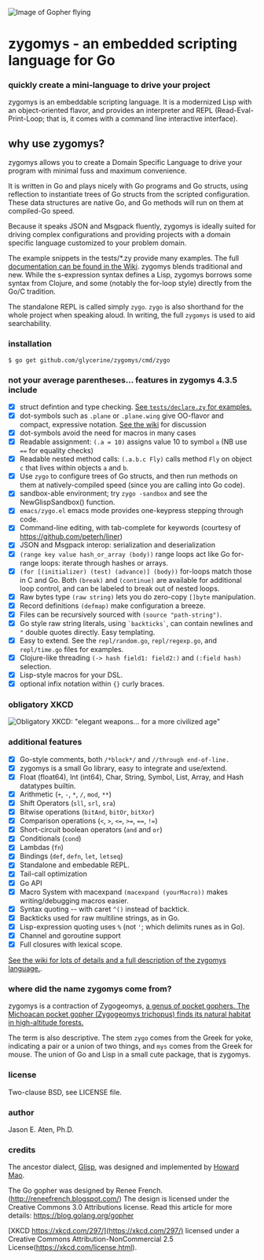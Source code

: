 ![Image of Gopher flying](https://github.com/glycerine/zygomys/blob/master/media/high_altitude_gopher.png)

# zygomys - an embedded scripting language for Go

### quickly create a mini-language to drive your project

zygomys is an embeddable scripting language. It is a modernized Lisp with an object-oriented flavor, and
provides an interpreter and REPL (Read-Eval-Print-Loop;
that is, it comes with a command line interactive interface).

## why use zygomys?

zygomys allows you to create a Domain Specific Language to drive
your program with minimal fuss and maximum convenience.

It is written in Go and plays nicely with Go programs
and Go structs, using reflection to instantiate trees of Go structs
from the scripted configuration. These data structures are native
Go, and Go methods will run on them at compiled-Go speed.

Because it speaks JSON and Msgpack fluently, zygomys is ideally suited for driving
complex configurations and providing projects with a domain specific
language customized to your problem domain.

The example snippets in the tests/*.zy provide many examples.
The full [documentation can be found in the Wiki](https://github.com/glycerine/zygomys/wiki).
zygomys blends traditional and new. While the s-expression syntax
defines a Lisp, zygomys borrows some syntax from Clojure,
and some (notably the for-loop style) directly from the Go/C tradition.

The standalone REPL is called simply `zygo`.  `zygo` is also shorthand
for the whole project when speaking aloud. In writing, the full
`zygomys` is used to aid searchability.

### installation

~~~
$ go get github.com/glycerine/zygomys/cmd/zygo
~~~

### not your average parentheses... features in zygomys 4.3.5 include

 * [x] struct defintion and type checking. [See `tests/declare.zy` for examples.](https://github.com/glycerine/zygomys/blob/master/tests/declare.zy)
 * [x] dot-symbols such as `.plane` or `.plane.wing` give OO-flavor and compact, expressive notation. [See the wiki](https://github.com/glycerine/zygomys/wiki#differences-from-traditional-lisp-syntax) for discussion
 * [x] dot-symbols avoid the need for macros in many cases
 * [x] Readable assignment: `(.a = 10)` assigns value 10 to symbol `a`  (NB use `==` for equality checks)
 * [x] Readable nested method calls: `(.a.b.c Fly)` calls method `Fly` on object `c` that lives within objects `a` and `b`.
 * [x] Use `zygo` to configure trees of Go structs, and then run methods on them at natively-compiled speed (since you are calling into Go code).
 * [x] sandbox-able environment; try `zygo -sandbox` and see the NewGlispSandbox() function.
 * [x] `emacs/zygo.el` emacs mode provides one-keypress stepping through code.
 * [x] Command-line editing, with tab-complete for keywords (courtesy of https://github.com/peterh/liner)
 * [x] JSON and Msgpack interop: serialization and deserialization
 * [x] `(range key value hash_or_array (body))` range loops act like Go for-range loops: iterate through hashes or arrays.
 * [x] `(for [(initializer) (test) (advance)] (body))` for-loops match those in C and Go. Both `(break)` and `(continue)` are available for additional loop control, and can be labeled to break out of nested loops.
 * [x] Raw bytes type `(raw string)` lets you do zero-copy `[]byte` manipulation.
 * [x] Record definitions `(defmap)` make configuration a breeze.
 * [x] Files can be recursively sourced with `(source "path-string")`.
 * [x] Go style raw string literals, using `` `backticks` ``, can contain newlines and `"` double quotes directly. Easy templating.
 * [x] Easy to extend. See the `repl/random.go`, `repl/regexp.go`, and `repl/time.go` files for examples.
 * [x] Clojure-like threading `(-> hash field1: field2:)` and `(:field hash)` selection. 
 * [x] Lisp-style macros for your DSL.
 * [x] optional infix notation within `{}` curly braces.

### obligatory XKCD

![Obligatory XKCD: "elegant weapons... for a more civilized age"](http://imgs.xkcd.com/comics/lisp_cycles.png)


### additional features

 * [x] Go-style comments, both `/*block*/` and `//through end-of-line.`
 * [x] zygomys is a small Go library, easy to integrate and use/extend.
 * [x] Float (float64), Int (int64), Char, String, Symbol, List, Array, and Hash datatypes builtin.
 * [x] Arithmetic (`+`, `-`, `*`, `/`, `mod`, `**`)
 * [x] Shift Operators (`sll`, `srl`, `sra`)
 * [x] Bitwise operations (`bitAnd`, `bitOr`, `bitXor`)
 * [x] Comparison operations (`<`, `>`, `<=`, `>=`, `==`, `!=`)
 * [x] Short-circuit boolean operators (`and` and `or`)
 * [x] Conditionals (`cond`)
 * [x] Lambdas (`fn`)
 * [x] Bindings (`def`, `defn`, `let`, `letseq`)
 * [x] Standalone and embedable REPL.
 * [x] Tail-call optimization
 * [x] Go API
 * [x] Macro System with macexpand `(macexpand (yourMacro))` makes writing/debugging macros easier.
 * [x] Syntax quoting -- with caret `^()` instead of backtick.
 * [x] Backticks used for raw multiline strings, as in Go.
 * [x] Lisp-expression quoting uses `%` (not `'`; which delimits runes as in Go).
 * [x] Channel and goroutine support
 * [x] Full closures with lexical scope.

[See the wiki for lots of details and a full description of the zygomys language.](https://github.com/glycerine/zygomys/wiki).

### where did the name zygomys come from?

zygomys is a contraction of Zygogeomys, [a genus of pocket gophers. The Michoacan pocket gopher (Zygogeomys trichopus) finds its natural habitat in high-altitude forests.](https://en.wikipedia.org/wiki/Michoacan_pocket_gopher)

The term is also descriptive. The stem `zygo` comes from the Greek for yoke, indicating a pair or a union of two things, and `mys` comes from the Greek for mouse. The union of Go and Lisp in a small cute package, that is zygomys.


### license

Two-clause BSD, see LICENSE file.

### author

Jason E. Aten, Ph.D.

### credits

The ancestor dialect, [Glisp](https://github.com/zhemao/glisp), was designed and implemented by [Howard Mao](https://zhehaomao.com/).

The Go gopher was designed by Renee French. (http://reneefrench.blogspot.com/)
The design is licensed under the Creative Commons 3.0 Attributions license.
Read this article for more details: https://blog.golang.org/gopher

[XKCD https://xkcd.com/297/](https://xkcd.com/297/) licensed under a Creative Commons Attribution-NonCommercial 2.5 License(https://xkcd.com/license.html).
